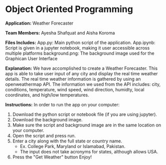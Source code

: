# Object Oriented Programming 

**Application:** Weather Forecaster

**Team Members:** Ayesha Shafquat and Aisha Koroma 

**Files Includes:** 
App.py: Main python script of the application. 
App.ipynb: Script is given in a jupyter notebook, making it user accessible across multiple platforms 
background.png: The background image used for the Graphican User Interface 

**Explanation:** 
We have accomplished to create a Weather Forecaster. This app is able to take user input of any city and display the real time weather details. The real time weather information is gathered by using an openweathermap API. The information we used from the API includes: city, conditions, temperature, wind speed, wind direction, humidty, local coordinates, and high/low temperatures. 

**Instructions:**
In order to run the app on your computer:
1. Download the python script or notebook file (if you are using jupyter). 
2. Download the background image. 
3. Make sure the script and background image are in the same location on your computer. 
4. Open the script and press run. 
5. Enter a city along with the full state or country name. 
    - Ex. College Park, Maryland or Islamabad, Pakistan. 
    - The input does not take acronyms for states, although allows USA. 
6. Press the "Get Weather" button
Enjoy! 